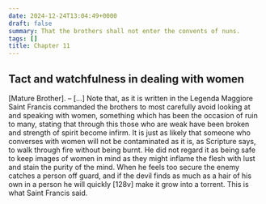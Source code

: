```yaml
---
date: 2024-12-24T13:04:49+0000
draft: false
summary: That the brothers shall not enter the convents of nuns.
tags: []
title: Chapter 11
---
```




## Tact and watchfulness in dealing with women

[Mature Brother]. – […] Note that, as it is written in the Legenda Maggiore
Saint Francis commanded the brothers to most carefully avoid looking at and speaking with women, something which has been the occasion of ruin to many, stating that through this those who are weak have been broken and strength of spirit become infirm. It is just as likely that someone who converses with women will not be contaminated as it is, as Scripture says,
to walk through fire without being burnt. He did not regard it as being safe to keep images of women in mind as they might inflame the flesh with lust and stain the purity of the mind. When he feels too secure the enemy catches a person off guard, and if the devil finds as much as a hair of his own in a person he will quickly [128v] make it grow into a torrent. This is what Saint Francis said.

